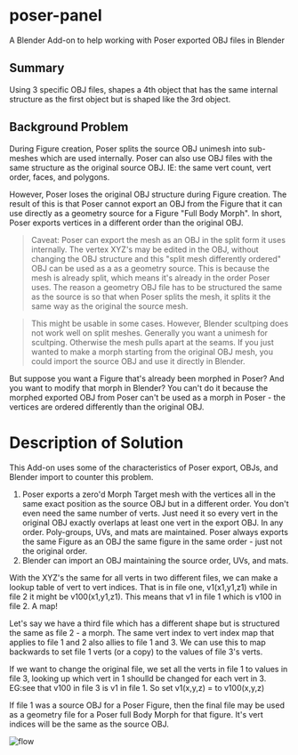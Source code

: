 # poser-panel
A Blender Add-on to help working with Poser exported OBJ files in Blender

## Summary
Using 3 specific OBJ files, shapes a 4th object that has the same internal structure as the first object but is shaped like the 3rd object.

## Background Problem
During Figure creation, Poser splits the source OBJ unimesh into sub-meshes which are used internally.  Poser can also use OBJ files with the same structure as the original source OBJ.  IE: the same vert count, vert order, faces, and polygons.

However, Poser loses the original OBJ structure during Figure creation.  The result of this is that Poser cannot export an OBJ from the Figure that it can use directly as a geometry source for a Figure "Full Body Morph".   In short, Poser exports vertices in a different order than the original OBJ.

> Caveat: Poser can export the mesh as an OBJ in the split form it uses internally.  The vertex XYZ's may be edited in the OBJ, without changing the OBJ structure and this "split mesh differently ordered" OBJ can be used as a as a geometry source.  This is because the mesh is already split, which means it's already in the order Poser uses.  The reason a geometry OBJ file has to be structured the same as the source is so that when Poser splits the mesh, it splits it the same way as the original the source mesh.

> This might be usable in some cases.  However, Blender scultping does not work well on split meshes.  Generally you want a unimesh for scultping.  Otherwise the mesh pulls apart at the seams.  If you just wanted to make a morph starting from the original OBJ mesh, you could import the source OBJ and use it directly in Blender.

But suppose you want a Figure that's already been morphed in Poser?  And you want to modify that morph in Blender?  You can't do it because the morphed exported OBJ from Poser can't be used as a morph in Poser - the vertices are ordered differently than the original OBJ.

# Description of Solution
This Add-on uses some of the characteristics of Poser export, OBJs, and Blender import to counter this problem.

1. Poser exports a zero'd Morph Target mesh with the vertices all in the same exact position as the source OBJ but in a different order.  You don't even need the same number of verts.  Just need it so every vert in the original OBJ exactly overlaps at least one vert in the export OBJ.  In any order.  Poly-groups, UVs, and mats are maintained.  Poser always exports the same Figure as an OBJ the same figure in the same order - just not the original order.
3. Blender can import an OBJ maintaining the source order, UVs, and mats. 

With the XYZ's the same for all verts in two different files, we can make a lookup table of vert to vert indices.  That is in file one, v1(x1,y1,z1) while in file 2 it might be v100(x1,y1,z1).  This means that v1 in file 1 which is v100 in file 2.  A map!

Let's say we have a third file which has a different shape but is structured the same as file 2 - a morph.  The same vert index to vert index map that applies to file 1 and 2 also allies to file 1 and 3.  We can use this to map backwards to set file 1 verts (or a copy) to the values of file 3's verts.


If we want to change the original file, we set all the verts in file 1 to values in file 3, looking up which vert in 1 shoulld be changed for each vert in 3.  EG:see that v100 in file 3 is v1 in file 1.  So set v1(x,y,z) = to v100(x,y,z)

If file 1 was a source OBJ for a Poser Figure, then the final file may be used as a geometry file for a Poser full Body Morph for that figure.  It's vert indices will be the same as the source OBJ.

![flow](https://user-images.githubusercontent.com/1562991/190336870-fdcaab3a-ebe3-45ce-890a-0716f31eaebc.png)
